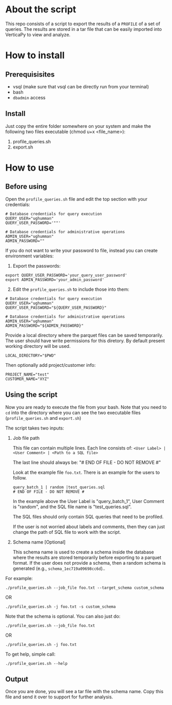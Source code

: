 # About the script
This repo consists of a script to export the results of a ``PROFILE`` of a set of queries. The results are stored in a tar file that can be easily imported into VerticaPy to view and analyze.

# How to install 
## Prerequisisites

- vsql (make sure that vsql can be directly run from your terminal)
- bash
- `dbadmin` access

## Install 
Just copy the entire folder somewhere on your system and make the following two files executable (chmod u+x <file_name>):

1. profile_queries.sh
2. export.sh

# How to use 

## Before using 

Open the ``profile_queries.sh`` file and edit the top section with your credentials:

```
# Database credentials for query execution
QUERY_USER="ughumman"
QUERY_USER_PASSWORD='""'

# Database credentials for administrative operations
ADMIN_USER="ughumman"
ADMIN_PASSWORD=""
```

If you do not want to write your password to file, instead you can create environment variables:

1. Export the passwords:

```
export QUERY_USER_PASSWORD='your_query_user_password'
export ADMIN_PASSWORD='your_admin_password'
```

2. Edit the ``profile_queries.sh`` to include those into them:

```
# Database credentials for query execution
QUERY_USER="ughumman"
QUERY_USER_PASSWORD="${QUERY_USER_PASSWORD}"

# Database credentials for administrative operations
ADMIN_USER="ughumman"
ADMIN_PASSWORD="${ADMIN_PASSWORD}"
```

Provide a local directory where the parquet files can be saved temporarily. The user should have write permissions for this diretory. By default present working directory will be used.

```
LOCAL_DIRECTORY="$PWD"
```

Then optionally add project/customer info:

```
PROJECT_NAME="test"
CUSTOMER_NAME="XYZ"
```

## Using the script

Now you are ready to execute the file from your bash. Note that you need to ``cd`` into the directory where you can see the two executable files (`profile_queries.sh` and `export.sh`)

The script takes two inputs:

1. Job file path

    This file can contain multiple lines. Each line consists of:
    `<User Label> | <User Comment> | <Path to a SQL file>`

    The last line should always be:
    "# END OF FILE - DO NOT REMOVE #"

    Look at the example file `foo.txt`. There is an example for the users to follow.

    ```
    query_batch_1 | random |test_queries.sql
    # END OF FILE - DO NOT REMOVE #
    ```
    In the example above the User Label is "query_batch_1", User Comment is "random", and the SQL file name is "test_queries.sql".

    The SQL files should only contain SQL queries that need to be profiled.

   If the user is not worried about labels and comments, then they can just change the path of SQL file to work with the script.


3. Schema name [Optional]

    This schema name is used to create a schema inside the database where the results are stored temporarily before exporting to a parquet format. If the user does not provide a schema, then a random schema is generated (e.g., `schema_1ec719a09698cc6d`)..

For example:

``./profile_queries.sh --job_file foo.txt --target_schema custom_schema``

OR

``./profile_queries.sh -j foo.txt -s custom_schema``

Note that the schema is optional. You can also just do:

``./profile_queries.sh --job_file foo.txt``

OR

``./profile_queries.sh -j foo.txt``

To get help, simple call:

``./profile_queries.sh --help``

## Output

Once you are done, you will see a tar file with the schema name. Copy this file and send it over to support for further analysis.
